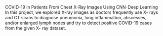 COVID-19 in Patients From Chest X-Ray Images Using CNN-Deep Learning
In this project, we explored X-ray images as doctors frequently use X- rays and CT scans to diagnose pneumonia, lung inflammation, abscesses, and/or enlarged lymph nodes and try to detect positive COVID-19 cases from the given X- ray dataset.
